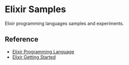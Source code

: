 # Elixir Samples

Elixir programming languages samples and experiments.

## Reference

- [Elixir Programming Language](http://elixir-lang.org)
- [Elixir Getting Started](http://elixir-lang.org/getting-started/introduction.html)